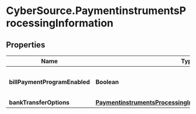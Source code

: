 # CyberSource.PaymentinstrumentsProcessingInformation

## Properties
Name | Type | Description | Notes
------------ | ------------- | ------------- | -------------
**billPaymentProgramEnabled** | **Boolean** | Bill Payment Program Enabled. | [optional] 
**bankTransferOptions** | [**PaymentinstrumentsProcessingInformationBankTransferOptions**](PaymentinstrumentsProcessingInformationBankTransferOptions.md) |  | [optional] 


